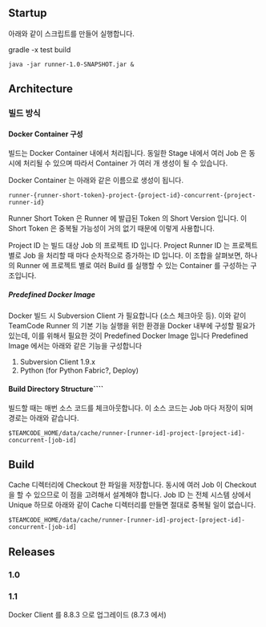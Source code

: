 
## Startup

아래와 같이 스크립트를 만들어 실행합니다.

gradle -x test build

```
java -jar runner-1.0-SNAPSHOT.jar &
```

## Architecture

### 빌드 방식

#### Docker Container 구성

빌드는 Docker Container 내에서 처리됩니다. 동일한 Stage 내에서 여러 Job 은 동시에 처리될 수 있으며 따라서 Container 가 여러 개 생성이 
될 수 있습니다.

Docker Container 는 아래와 같은 이름으로 생성이 됩니다.

```
runner-{runner-short-token}-project-{project-id}-concurrent-{project-runner-id}
```

Runner Short Token 은 Runner 에 발급된 Token 의 Short Version 입니다. 이 Short Token 은 중복될 가능성이 거의 없기 때문에 
이렇게 사용합니다.

Project ID 는 빌드 대상 Job 의 프로젝트 ID 입니다. Project Runner ID 는 프로젝트 별로 Job 을 처리할 때 마다 순차적으로 증가하는 ID 입니다. 이 조합을 
살펴보면, 하나의 Runner 에 프로젝트 별로 여러 Build 를 실행할 수 있는 Container 를 구성하는 구조입니다.

##### Predefined Docker Image

Docker 빌드 시 Subversion Client 가 필요합니다 (소스 체크아웃 등). 이와 같이 TeamCode Runner 의 기본 기능 실행을 위한 
환경을 Docker 내부에 구성할 필요가 있는데, 이를 위해서 필요한 것이 Predefined Docker Image 입니다 Predefined Image 에서는 
아래와 같은 기능을 구성합니다

1. Subversion Client 1.9.x
2. Python (for Python Fabric?, Deploy)



#### Build Directory Structure````

빌드할 때는 매번 소스 코드를 체크아웃합니다. 이 소스 코드는 Job 마다 저장이 되며 경로는 아래와 같습니다. 

```
$TEAMCODE_HOME/data/cache/runner-[runner-id]-project-[project-id]-concurrent-[job-id]
```


## Build

Cache 디렉터리에 Checkout 한 파일을 저장합니다. 동시에 여러 Job 이 Checkout 을 할 수 있으므로 이 점을 고려해서 설계해야 합니다. 
Job ID 는 전체 시스템 상에서 Unique 하므로 아래와 같이 Cache 디렉터리를 만들면 절대로 중복될 일이 없습니다.

```
$TEAMCODE_HOME/data/cache/runner-[runner-id]-project-[project-id]-concurrent-[job-id]
```

## Releases

### 1.0

### 1.1

Docker Client 를 8.8.3 으로 업그레이드 (8.7.3 에서)